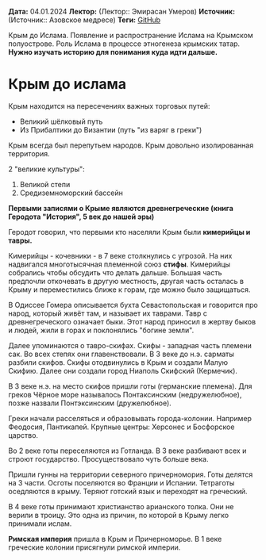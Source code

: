 **Дата:** 04.01.2024
**Лектор:** (Лектор:: Эмирасан Умеров)
**Источник:** (Источник:: Азовское медресе)
**Теги:** 
[GitHub](https://github.com/WhiteSun13/MyObsidian/blob/main/Лекции/Медресе/История%20Ислама%20в%20Крыму/1%20Урок.%20Введение%20в%20предмет.%20Крым%20до%20Ислама..md)

Крым до Ислама. Появление и распространение Ислама на Крымском полуострове. Роль Ислама в процессе этногенеза крымских татар.
**Нужно изучать историю для понимания куда идти дальше.**

# Крым до ислама

Крым находится на пересечениях важных торговых путей:
- Великий шёлковый путь
- Из Прибалтики до Византии (путь "из варяг в греки")

Крым всегда был перепутьем народов. Крым довольно изолированная территория.

2 "великие культуры":
1) Великой степи
2) Средиземноморский бассейн

**Первыми записями о Крыме являются древнегреческие (книга Геродота "История", 5 век до нашей эры)**

Геродот говорил, что первыми кто населяли Крым были **кимерийцы и тавры.**

Кимерийцы - кочевники - в 7 веке столкнулись с угрозой. На них надвигался многотысячная племенной союз **стифы**. Кимерийцы собрались чтобы обсудить что делать дальше. Большая часть предпочли откочевать в другую местность, другая часть осталась в Крыму и переместились ближе к горам, где можно было защищаться.

В Одиссее Гомера описывается бухта Севастопольская и говорится про народ, который живёт там, и называет их таврами. Тавр с древнегреческого означает быки. Этот народ приносил в жертву быков и людей, жили в горах и поклонялись "богине земли".

Далее упоминаются о тавро-скифах. Скифы - западная часть племени сак. Во всех степях они главенствовали. В 3 веке до н.э. сарматы разбили скифов. Скифы отодвинулись в Крым и создали Малую Скифию. Далее они создали город Ниаполь Скифский (Кермечик).

В 3 веке н.э. на место скифов пришли готы (германские племена). Для греков Чёрное море называлось Понтаксинским (недружелюбное), позже назвали Понтэксинским (дружелюбное).

Греки начали расселяться и образовывать города-колонии. Например Феодосия, Пантикапей. Крупные центры: Херсонес и Босфорское царство.

Во 2 веке готы переселяются из Готланда. В 3 веке разбивают всех и строют государство. Просуществовало чуть больше века.

Пришли гунны на территории северного причерномория. Готы делятся на 3 части. Осготы поселяются во Франции и Испании. Тетраготы оседляются в крыму. Теряют готский язык и переходят на греческий.

В 4 веке готы принимают христианство арианского толка. Они не верили в троицу. Это одна из причин, по которой в Крыму легко принимали ислам.

**Римская империя** пришла в Крым и Причерноморье. В 1 веке греческие колонии присягнули римской империи.